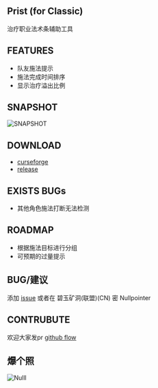 ## Prist (for Classic)

治疗职业法术条辅助工具


## FEATURES

* 队友施法提示
* 施法完成时间排序
* 显示治疗溢出比例

## SNAPSHOT

![SNAPSHOT](https://github.com/sankooc/wow-interface-prist/raw/master/doc/shot.png)

## DOWNLOAD

- [curseforge](https://www.curseforge.com/wow/addons/prist/files/all)
- [release](https://github.com/sankooc/wow-interface-prist/releases)

## EXISTS BUGs 

* 其他角色施法打断无法检测

## ROADMAP

* 根据施法目标进行分组
* 可预期的过量提示


## BUG/建议

添加 [issue](https://github.com/sankooc/wow-interface-prist/issues/new) 或者在 碧玉矿洞(联盟)(CN) 密 Nullpointer


## CONTRUBUTE

欢迎大家发pr [github flow](https://docs.github.com/en/github/collaborating-with-issues-and-pull-requests/github-flow)

## 爆个照

![Nulll](https://github.com/sankooc/wow-interface-prist/raw/master/doc/head.png)